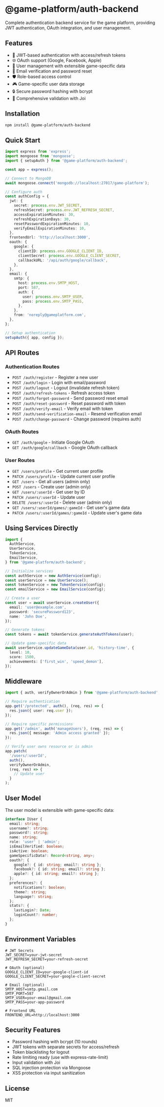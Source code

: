 # @game-platform/auth-backend

Complete authentication backend service for the game platform, providing JWT authentication, OAuth integration, and user management.

## Features

- 🔐 JWT-based authentication with access/refresh tokens
- 🌐 OAuth support (Google, Facebook, Apple)
- 👤 User management with extensible game-specific data
- 📧 Email verification and password reset
- 🛡️ Role-based access control
- 🎮 Game-specific user data storage
- 🔒 Secure password hashing with bcrypt
- 📄 Comprehensive validation with Joi

## Installation

```bash
npm install @game-platform/auth-backend
```

## Quick Start

```typescript
import express from 'express';
import mongoose from 'mongoose';
import { setupAuth } from '@game-platform/auth-backend';

const app = express();

// Connect to MongoDB
await mongoose.connect('mongodb://localhost:27017/game-platform');

// Configure auth
const authConfig = {
  jwt: {
    secret: process.env.JWT_SECRET,
    refreshSecret: process.env.JWT_REFRESH_SECRET,
    accessExpirationMinutes: 30,
    refreshExpirationDays: 30,
    resetPasswordExpirationMinutes: 10,
    verifyEmailExpirationMinutes: 10,
  },
  frontendUrl: 'http://localhost:3000',
  oauth: {
    google: {
      clientID: process.env.GOOGLE_CLIENT_ID,
      clientSecret: process.env.GOOGLE_CLIENT_SECRET,
      callbackURL: '/api/auth/google/callback',
    },
  },
  email: {
    smtp: {
      host: process.env.SMTP_HOST,
      port: 587,
      auth: {
        user: process.env.SMTP_USER,
        pass: process.env.SMTP_PASS,
      },
    },
    from: 'noreply@gameplatform.com',
  },
};

// Setup authentication
setupAuth({ app, config });
```

## API Routes

### Authentication Routes

- `POST /auth/register` - Register a new user
- `POST /auth/login` - Login with email/password
- `POST /auth/logout` - Logout (invalidate refresh token)
- `POST /auth/refresh-tokens` - Refresh access token
- `POST /auth/forgot-password` - Send password reset email
- `POST /auth/reset-password` - Reset password with token
- `POST /auth/verify-email` - Verify email with token
- `POST /auth/send-verification-email` - Resend verification email
- `POST /auth/change-password` - Change password (requires auth)

### OAuth Routes

- `GET /auth/google` - Initiate Google OAuth
- `GET /auth/google/callback` - Google OAuth callback

### User Routes

- `GET /users/profile` - Get current user profile
- `PATCH /users/profile` - Update current user profile
- `GET /users` - Get all users (admin only)
- `POST /users` - Create user (admin only)
- `GET /users/:userId` - Get user by ID
- `PATCH /users/:userId` - Update user
- `DELETE /users/:userId` - Delete user (admin only)
- `GET /users/:userId/games/:gameId` - Get user's game data
- `PATCH /users/:userId/games/:gameId` - Update user's game data

## Using Services Directly

```typescript
import {
  AuthService,
  UserService,
  TokenService,
  EmailService,
} from '@game-platform/auth-backend';

// Initialize services
const authService = new AuthService(config);
const userService = new UserService();
const tokenService = new TokenService(config);
const emailService = new EmailService(config);

// Create a user
const user = await userService.createUser({
  email: 'user@example.com',
  password: 'securePassword123',
  name: 'John Doe',
});

// Generate tokens
const tokens = await tokenService.generateAuthTokens(user);

// Update game-specific data
await userService.updateGameData(user.id, 'history-time', {
  level: 10,
  score: 1500,
  achievements: ['first_win', 'speed_demon'],
});
```

## Middleware

```typescript
import { auth, verifyOwnerOrAdmin } from '@game-platform/auth-backend';

// Require authentication
app.get('/protected', auth(), (req, res) => {
  res.json({ user: req.user });
});

// Require specific permissions
app.get('/admin', auth('manageUsers'), (req, res) => {
  res.json({ message: 'Admin access granted' });
});

// Verify user owns resource or is admin
app.patch(
  '/users/:userId',
  auth(),
  verifyOwnerOrAdmin,
  (req, res) => {
    // Update user
  }
);
```

## User Model

The user model is extensible with game-specific data:

```typescript
interface IUser {
  email: string;
  username?: string;
  password?: string;
  name: string;
  role: 'user' | 'admin';
  isEmailVerified: boolean;
  isActive: boolean;
  gameSpecificData?: Record<string, any>;
  oauth?: {
    google?: { id: string; email?: string };
    facebook?: { id: string; email?: string };
    apple?: { id: string; email?: string };
  };
  preferences?: {
    notifications?: boolean;
    theme?: string;
    language?: string;
  };
  stats?: {
    lastLogin?: Date;
    loginCount?: number;
  };
}
```

## Environment Variables

```env
# JWT Secrets
JWT_SECRET=your-jwt-secret
JWT_REFRESH_SECRET=your-refresh-secret

# OAuth (optional)
GOOGLE_CLIENT_ID=your-google-client-id
GOOGLE_CLIENT_SECRET=your-google-client-secret

# Email (optional)
SMTP_HOST=smtp.gmail.com
SMTP_PORT=587
SMTP_USER=your-email@gmail.com
SMTP_PASS=your-app-password

# Frontend URL
FRONTEND_URL=http://localhost:3000
```

## Security Features

- Password hashing with bcrypt (10 rounds)
- JWT tokens with separate secrets for access/refresh
- Token blacklisting for logout
- Rate limiting ready (use with express-rate-limit)
- Input validation with Joi
- SQL injection protection via Mongoose
- XSS protection via input sanitization

## License

MIT